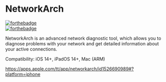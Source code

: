 # NetworkArch
[![forthebadge](https://forthebadge.com/images/badges/made-with-swift.svg)](https://forthebadge.com)\
[![forthebadge](https://forthebadge.com/images/badges/60-percent-of-the-time-works-every-time.svg)](https://forthebadge.com)

NetworkArch is an advanced network diagnostic tool, which allows you to diagnose problems with your network and get detailed information about your active connections.

Compatibility:
iOS 14+, iPadOS 14+, Mac (ARM)

https://apps.apple.com/tt/app/networkarch/id1526690989#?platform=iphone
